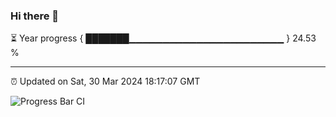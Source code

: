 ### Hi there 👋

⏳ Year progress { ███████▁▁▁▁▁▁▁▁▁▁▁▁▁▁▁▁▁▁▁▁▁▁▁ } 24.53 %

---

⏰ Updated on Sat, 30 Mar 2024 18:17:07 GMT

![Progress Bar CI](https://github.com/liununu/liununu/workflows/Progress%20Bar%20CI/badge.svg)
